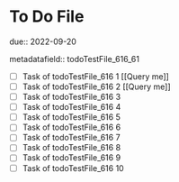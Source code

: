 # To Do File

due:: 2022-09-20

metadatafield:: todoTestFile_616_61

- [ ] Task of todoTestFile_616 1 [[Query me]]
- [ ] Task of todoTestFile_616 2 [[Query me]]
- [ ] Task of todoTestFile_616 3
- [ ] Task of todoTestFile_616 4
- [ ] Task of todoTestFile_616 5
- [ ] Task of todoTestFile_616 6
- [ ] Task of todoTestFile_616 7
- [ ] Task of todoTestFile_616 8
- [ ] Task of todoTestFile_616 9
- [ ] Task of todoTestFile_616 10